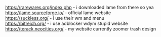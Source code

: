 https://rarewares.org/index.php - i downloaded lame from there so yea  
https://lame.sourceforge.io/ - official lame website  
https://suckless.org/ - i use their wm and menu  
https://bitreich.org/ - i use adblocker wdym stupid website  
https://terack.neocities.org/ - my website currently zoomer trash design  
